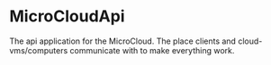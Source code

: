# MicroCloudApi
The api application for the MicroCloud. The place clients and cloud-vms/computers communicate with to make everything work.
